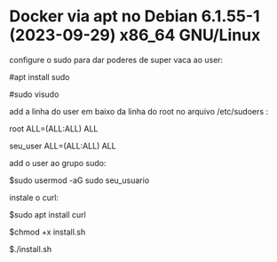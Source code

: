 # Docker via apt no Debian 6.1.55-1 (2023-09-29) x86_64 GNU/Linux


configure o sudo para dar poderes de super vaca ao user:

#apt install sudo

#sudo visudo

add a linha do user em baixo da linha do root no arquivo /etc/sudoers : 

root ALL=(ALL:ALL) ALL

seu_user ALL=(ALL:ALL) ALL

add o user ao grupo sudo:

$sudo usermod -aG sudo seu_usuario

instale o curl: 

$sudo apt install curl

$chmod +x install.sh

$./install.sh



